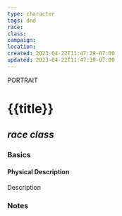 ```yaml
---
type: character
tags: dnd
race: 
class: 
campaign: 
location: 
created: 2023-04-22T11:47:39-07:00
updated: 2023-04-22T11:47:39-07:00
---
```

PORTRAIT
# **{{title}}**
## *race class*

### **Basics**
#### Physical Description
Description


### **Notes**
